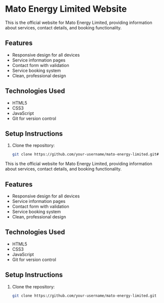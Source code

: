 # Mato Energy Limited Website

This is the official website for Mato Energy Limited, providing information about services, contact details, and booking functionality.

## Features

- Responsive design for all devices
- Service information pages
- Contact form with validation
- Service booking system
- Clean, professional design

## Technologies Used

- HTML5
- CSS3
- JavaScript
- Git for version control

## Setup Instructions

1. Clone the repository:
   ```bash
   git clone https://github.com/your-username/mato-energy-limited.git# Mato Energy Limited Website

This is the official website for Mato Energy Limited, providing information about services, contact details, and booking functionality.

## Features

- Responsive design for all devices
- Service information pages
- Contact form with validation
- Service booking system
- Clean, professional design

## Technologies Used

- HTML5
- CSS3
- JavaScript
- Git for version control

## Setup Instructions

1. Clone the repository:
   ```bash
   git clone https://github.com/your-username/mato-energy-limited.git